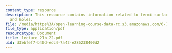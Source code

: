 ```yaml
---
content_type: resource
description: This resource contains information related to fermi surfaces, electrons
  and holes.
file: /media/https%3A/open-learning-course-data-rc.s3.amazonaws.com/6-730-physics-for-solid-state-applications-spring-2003/d3ebfef7b40dedc47a42e286238400d2_lecture_21b_22.pdf
file_type: application/pdf
resourcetype: Document
title: lecture_21b_22.pdf
uid: d3ebfef7-b40d-edc4-7a42-e286238400d2
---
```

